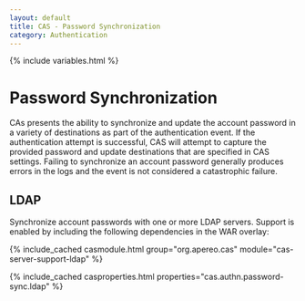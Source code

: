 ```yaml
---
layout: default
title: CAS - Password Synchronization
category: Authentication
---
```

{% include variables.html %}


# Password Synchronization

CAs presents the ability to synchronize and update the account password in a variety of
destinations as part of the authentication event. If the authentication attempt is successful,
CAS will attempt to capture the provided password and update destinations that are specified
in CAS settings. Failing to synchronize an account password generally produces errors in the logs
and the event is not considered a catastrophic failure.

## LDAP

Synchronize account passwords with one or more LDAP servers. Support is enabled by including the 
following dependencies in the WAR overlay:

{% include_cached casmodule.html group="org.apereo.cas" module="cas-server-support-ldap" %}

{% include_cached casproperties.html properties="cas.authn.password-sync.ldap" %}
